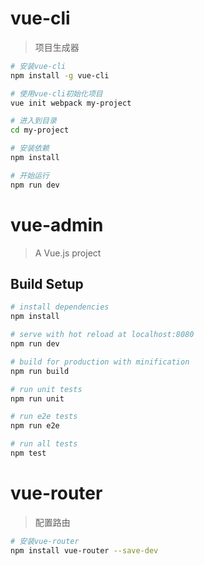 # vue-cli

> 项目生成器

``` bash
# 安装vue-cli
npm install -g vue-cli

# 使用vue-cli初始化项目
vue init webpack my-project

# 进入到目录
cd my-project

# 安装依赖
npm install

# 开始运行
npm run dev
```


# vue-admin

> A Vue.js project

## Build Setup

``` bash
# install dependencies
npm install

# serve with hot reload at localhost:8080
npm run dev

# build for production with minification
npm run build

# run unit tests
npm run unit

# run e2e tests
npm run e2e

# run all tests
npm test
```

# vue-router

> 配置路由

```bash
# 安装vue-router
npm install vue-router --save-dev
```
